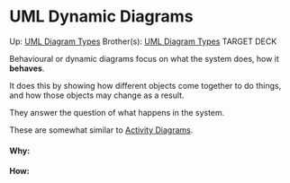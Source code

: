 # UML Dynamic Diagrams

Up: [UML Diagram Types](uml_diagram_types)
Brother(s): [UML Diagram Types](uml_diagram_types)
TARGET DECK

Behavioural or dynamic diagrams focus on what the system does, how it **behaves**. 

It does this by showing how different objects come together to do things, and how those objects may change as a result.

They answer the question of what happens in the system.

These are somewhat similar to [Activity Diagrams](activity_diagrams).


































#### Why:
#### How:









